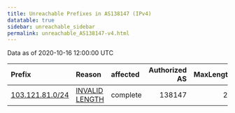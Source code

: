 ```yaml
---
title: Unreachable Prefixes in AS138147 (IPv4)
datatable: true
sidebar: unreachable_sidebar
permalink: unreachable_AS138147-v4.html
---
```


Data as of 2020-10-16 12:00:00 UTC


<div class="datatable-begin"></div>

| Prefix                                                   | Reason                                                                                                     | affected   |   Authorized AS |   MaxLength | Anchor                                       |   unreachable /24s |
|:---------------------------------------------------------|:-----------------------------------------------------------------------------------------------------------|:-----------|----------------:|------------:|:---------------------------------------------|-------------------:|
| [103.121.81.0/24](https://stat.ripe.net/103.121.81.0/24) | [INVALID LENGTH](https://rpki-validator.ripe.net/announcement-preview?asn=AS138147&prefix=103.121.81.0/24) | complete   |          138147 |          22 | [APNIC](unreachable_APNIC_RPKI_Root-v4.html) |                  1 |

<div class="datatable-end"></div>